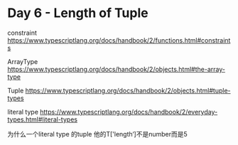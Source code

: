 # Day 6 - Length of Tuple

constraint https://www.typescriptlang.org/docs/handbook/2/functions.html#constraints

ArrayType https://www.typescriptlang.org/docs/handbook/2/objects.html#the-array-type

Tuple https://www.typescriptlang.org/docs/handbook/2/objects.html#tuple-types

literal type https://www.typescriptlang.org/docs/handbook/2/everyday-types.html#literal-types

为什么一个literal type 的tuple 他的T['length‘]不是number而是5

